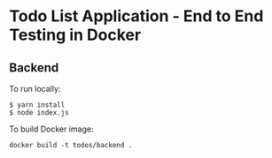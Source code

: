 # Todo List Application - End to End Testing in Docker


## Backend

To run locally:
```
$ yarn install
$ node index.js
```

To build Docker image:
```
docker build -t todos/backend .
```
